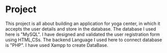 # Project


This project is all about building an application for yoga center, in which it accepts the user details and store in the database. The database I used here is "MySQL". I have designed and validated the user registration form using HTML,CSs. The backend Language I used here to connect database is "PHP". I have used Xampp to create DataBase.
